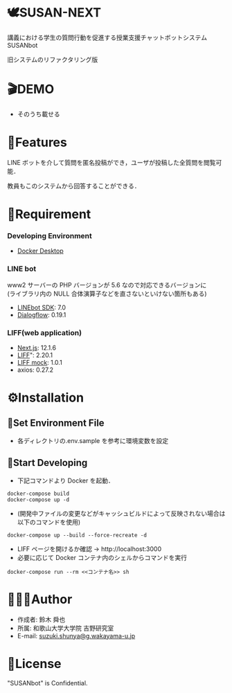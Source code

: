 # 🕊SUSAN-NEXT

講義における学生の質問行動を促進する授業支援チャットボットシステム SUSANbot

旧システムのリファクタリング版

# 🎬DEMO

- そのうち載せる

# 📝Features

LINE ボットを介して質問を匿名投稿ができ，ユーザが投稿した全質問を閲覧可能．

教員もこのシステムから回答することができる．

# 💫Requirement

### Developing Environment

- [Docker Desktop](https://www.docker.com/products/docker-desktop/)

### LINE bot

www2 サーバーの PHP バージョンが 5.6 なので対応できるバージョンに \
(ライブラリ内の NULL 合体演算子などを直さないといけない箇所もある)

- [LINEbot SDK](https://github.com/line/line-bot-sdk-php): 7.0
- [Dialogflow](https://cloud.google.com/dialogflow/es/docs): 0.19.1

### LIFF(web application)

- [Next.js](https://nextjs.org/): 12.1.6
- [LIFF](https://developers.line.biz/ja/docs/liff/overview/)": 2.20.1
- [LIFF mock](https://github.com/line/liff-mock): 1.0.1
- axios: 0.27.2

# ⚙️Installation

## 📝Set Environment File

- 各ディレクトリの.env.sample を参考に環境変数を設定

## 🤖Start Developing

- 下記コマンドより Docker を起動．

```Shell
docker-compose build
docker-compose up -d
```

- (開発中ファイルの変更などがキャッシュビルドによって反映されない場合は以下のコマンドを使用)

```Shell
docker-compose up --build --force-recreate -d
```

- LIFF ページを開けるか確認 → http://localhost:3000
- 必要に応じて Docker コンテナ内のシェルからコマンドを実行

```Shell
docker-compose run --rm <<コンテナ名>> sh
```

# 🙋🏻‍♂️Author

- 作成者: 鈴木 舜也
- 所属: 和歌山大学大学院 吉野研究室
- E-mail: suzuki.shunya@g.wakayama-u.jp

# 🪪License

"SUSANbot" is Confidential.
